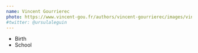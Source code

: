 ```yaml
---
name: Vincent Gourrierec
photo: https://www.vincent-gou.fr/authors/vincent-gourrierec/images/vincent.png
#twitter: @ursulaleguin
---
```


- Birth
- School
